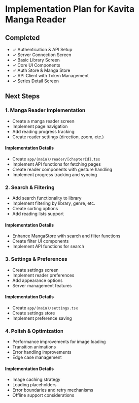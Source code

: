 # Implementation Plan for Kavita Manga Reader

## Completed
- ✓ Authentication & API Setup
- ✓ Server Connection Screen
- ✓ Basic Library Screen
- ✓ Core UI Components
- ✓ Auth Store & Manga Store
- ✓ API Client with Token Management
- ✓ Series Detail Screen

## Next Steps

### 1. Manga Reader Implementation
- Create a manga reader screen
- Implement page navigation
- Add reading progress tracking
- Create reader settings (direction, zoom, etc.)

#### Implementation Details
- Create `app/(main)/reader/[chapterId].tsx`
- Implement API functions for fetching pages
- Create reader components with gesture handling
- Implement progress tracking and syncing

### 2. Search & Filtering
- Add search functionality to library
- Implement filtering by library, genre, etc.
- Create sorting options
- Add reading lists support

#### Implementation Details
- Enhance MangaStore with search and filter functions
- Create filter UI components
- Implement API functions for search

### 3. Settings & Preferences
- Create settings screen
- Implement reader preferences
- Add appearance options
- Server management features

#### Implementation Details
- Create `app/(main)/settings.tsx`
- Create settings store
- Implement preference saving

### 4. Polish & Optimization
- Performance improvements for image loading
- Transition animations
- Error handling improvements
- Edge case management

#### Implementation Details
- Image caching strategy
- Loading placeholders
- Error boundaries and retry mechanisms
- Offline support considerations
